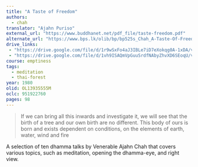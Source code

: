 ```yaml
---
title: "A Taste of Freedom"
authors:
  - chah
translator: "Ajahn Puriso" 
external_url: "https://www.buddhanet.net/pdf_file/taste-freedom.pdf"
alternate_url: "https://www.bps.lk/olib/bp/bp525s_Chah_A-Taste-Of-Freedom.pdf"
drive_links:
 - "https://drive.google.com/file/d/1r9wSxFo4aJ3IBLe7iD7eXokqg0A-1xDA/view?usp=drive_link"
 - "https://drive.google.com/file/d/1vh9ISAQmVpGuuSrdfNAbyZhvXD6SEoqU/view?usp=sharing"
course: emptiness
tags:
  - meditation
  - thai-forest
year: 1980
olid: OL13935555M
oclc: 951922760
pages: 98
---
```


> If we can bring all this inwards and investigate it, we will see that
the birth of a tree and our own birth are no different. This
body of ours is born and exists dependent on conditions,
on the elements of earth, water, wind and fire

A selection of ten dhamma talks by Venerable Ajahn Chah that covers various topics, such as meditation, opening the dhamma-eye, and right view.